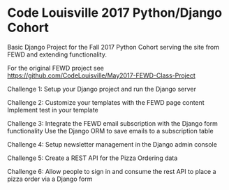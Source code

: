 # Code Louisville 2017 Python/Django Cohort
Basic Django Project for the Fall 2017 Python Cohort serving the site from FEWD and extending functionality.

For the original FEWD project see https://github.com/CodeLouisville/May2017-FEWD-Class-Project

Challenge 1: 
Setup your Django project and run the Django server

Challenge 2:
Customize your templates with the FEWD page content
Implement test in your template

Challenge 3:
Integrate the FEWD email subscription with the Django form functionality
Use the Django ORM to save emails to a subscription table

Challenge 4:
Setup newsletter management in the Django admin console

Challenge 5:
Create a REST API for the Pizza Ordering data

Challenge 6:
Allow people to sign in and consume the rest API to place a pizza order via a Django form

